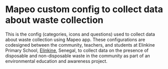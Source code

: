 # Mapeo custom config to collect data about waste collection

This is the config (categories, icons and questions) used to collect data about waste collection using Mapeo app.
These configurations are codesigned between the community, teachers, and students at Elinkine Primary School, [Elinkine](https://www.openstreetmap.org/search?query=Elinkine#map=12/12.5092/-16.6611), Senegal, to collect data on the presence of disposable and non-disposable waste in the community as part of an environmental education and awareness project.
